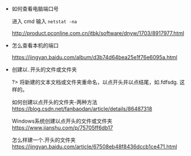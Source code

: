 - 如何查看电脑端口号

  进入 cmd 输入 `netstat -na`

  http://product.pconline.com.cn/itbk/software/dnyw/1703/8917977.html

  

- 怎么查看本机的端口

  https://jingyan.baidu.com/album/d3b74d64bea25e1f76e6095a.html
  
  
  
- 创建以`.`开头的文件或文件夹

  ?> 将新建的文本文档或文件夹重命名，以点开头并以点结尾，如.fdfsdg. 这样的。

  如何创建以点开头的文件夹-两种方法 https://blog.csdn.net/fanbaodan/article/details/86487318

  Windows系统创建以点开头的文件或文件夹 https://www.jianshu.com/p/75705ff6db17

  怎么样建一个.开头的文件夹 https://jingyan.baidu.com/article/67508eb48f8436dccb1ce471.html
